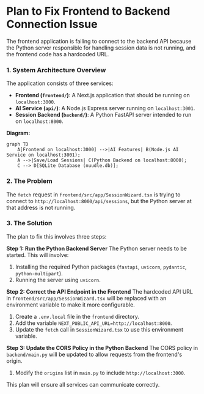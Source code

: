 # Plan to Fix Frontend to Backend Connection Issue

The frontend application is failing to connect to the backend API because the Python server responsible for handling session data is not running, and the frontend code has a hardcoded URL.

### 1. System Architecture Overview

The application consists of three services:

*   **Frontend (`frontend/`)**: A Next.js application that should be running on `localhost:3000`.
*   **AI Service (`api/`)**: A Node.js Express server running on `localhost:3001`.
*   **Session Backend (`backend/`)**: A Python FastAPI server intended to run on `localhost:8000`.

**Diagram:**

```mermaid
graph TD
    A[Frontend on localhost:3000] -->|AI Features| B(Node.js AI Service on localhost:3001);
    A -->|Save/Load Sessions| C(Python Backend on localhost:8000);
    C --> D[SQLite Database (nuudle.db)];
```

### 2. The Problem

The `fetch` request in `frontend/src/app/SessionWizard.tsx` is trying to connect to `http://localhost:8000/api/sessions`, but the Python server at that address is not running.

### 3. The Solution

The plan to fix this involves three steps:

**Step 1: Run the Python Backend Server**
The Python server needs to be started. This will involve:
1.  Installing the required Python packages (`fastapi`, `uvicorn`, `pydantic`, `python-multipart`).
2.  Running the server using `uvicorn`.

**Step 2: Correct the API Endpoint in the Frontend**
The hardcoded API URL in `frontend/src/app/SessionWizard.tsx` will be replaced with an environment variable to make it more configurable.
1.  Create a `.env.local` file in the `frontend` directory.
2.  Add the variable `NEXT_PUBLIC_API_URL=http://localhost:8000`.
3.  Update the `fetch` call in `SessionWizard.tsx` to use this environment variable.

**Step 3: Update the CORS Policy in the Python Backend**
The CORS policy in `backend/main.py` will be updated to allow requests from the frontend's origin.
1.  Modify the `origins` list in `main.py` to include `http://localhost:3000`.

This plan will ensure all services can communicate correctly.